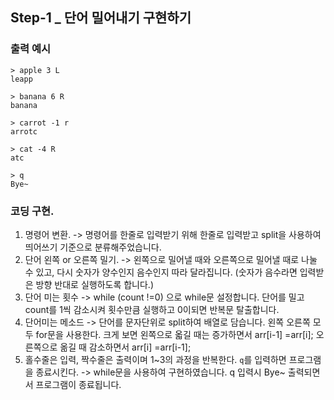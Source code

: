 ## Step-1 _ 단어 밀어내기 구현하기

### 출력 예시
```
> apple 3 L 
leapp

> banana 6 R
banana

> carrot -1 r
arrotc

> cat -4 R
atc

> q
Bye~
```

### 코딩 구현.
 1. 명령어 변환. 
    -> 명령어를 한줄로 입력받기 위해 한줄로 입력받고 split을 사용하여 띄어쓰기 기준으로 분류해주었습니다.
 2. 단어 왼쪽 or 오른쪽 밀기.
    -> 왼쪽으로 밀어낼 때와 오른쪽으로 밀어낼 때로 나눌 수 있고, 다시 숫자가 양수인지 음수인지 따라 달라집니다.
    (숫자가 음수라면 입력받은 방향 반대로 실행하도록 합니다.)
 3. 단어 미는 횟수
    -> while (count !=0) 으로 while문 설정합니다. 단어를 밀고 count를 1씩 감소시켜 횟수만큼 실행하고 0이되면
    반복문 탈출합니다.
 4. 단어미는 메소드
    -> 단어를 문자단위로 split하여 배열로 담습니다. 
    왼쪽 오른쪽 모두 for문을 사용한다.
    크게 보면 왼쪽으로 옯길 때는 증가하면서 arr[i-1] =arr[i];
            오른쪽으로 옮길 때 감소하면서 arr[i] =arr[i-1];
 5. 홀수줄은 입력, 짝수줄은 출력이며 1~3의 과정을 반복한다. `q`를 입력하면 프로그램을 종료시킨다.
    -> while문을 사용하여 구현하였습니다. q 입력시 Bye~ 출력되면서 프로그램이 종료됩니다.
    